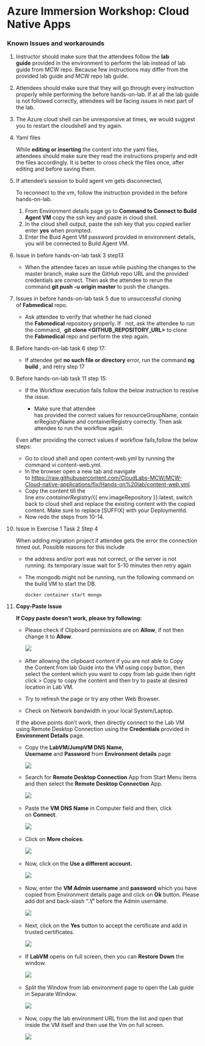 # Azure Immersion Workshop: Cloud Native Apps

### Known Issues and workarounds

1. Instructor should make sure that the attendees follow the **lab guide** provided in the environment to perform the lab instead of lab guide from MCW repo. Because few instructions may differ from the provided lab guide and MCW repo lab guide. 

1. Attendees should make sure that they will go through every instruction properly while performing the before hands-on-lab. If at all the lab guide is not followed correctly, attendees will be facing issues in next part of the lab. 

1. The Azure cloud shell can be unresponsive at times, we would suggest you to restart the cloudshell and try again.

1. Yaml files 

   While **editing or inserting** the content into the yaml files, attendees should make sure they read the instructions properly and edit the files accordingly. It is better to cross check the files once, after editing and before saving them. 

1. If attendee’s session to build agent vm gets disconnected,  

   To reconnect to the vm, follow the instruction provided in the before hands-on-lab. 

    1. From Environment details page go to **Command to Connect to Build Agent VM** copy the ssh key and paste in cloud shell. 
    2. In the cloud shell output, paste the ssh key that you copied earlier enter **yes** when prompted. 
    3. Enter the Buid Agent VM password provided in environment details, you will be connected to Build Agent VM. 

1. Issue in before hands-on-lab task 3 step13 

    - When the attendee faces an issue while pushing the changes to the master branch, make sure the GitHub repo URL and the provided credentials are correct. Then ask the attendee to rerun the command **git push -u origin master** to push the changes. 

1. Issues in before hands-on-lab task 5 due to unsuccessful cloning of **Fabmedical** repo. 

    - Ask attendee to verify that whether he had cloned the **Fabmedical** repository properly. If   not, ask the attendee to run the command,  **git clone <GITHUB\_REPOSITORY\_URL>** to clone the **Fabmedical** repo and perform the step again. 

1. Before hands-on-lab task 6 step 17: 

   - If attendee get **no such file or directory** error, run the command  **ng build** , and retry step 17 
   
1. Before hands-on-lab task 11 step 15:  

   - If the Workflow execution fails follow the below instruction to resolve the issue. 
   
        - Make sure that attendee has provided the correct values for resourceGroupName, containerRegistryName and containerRegistry correctly. Then ask attendee to run the workflow again. 
 
   Even after providing the correct values if workflow fails,follow the below steps: 
   
     - Go to cloud shell and open content-web.yml by running the command vi content-web.yml.   
     - In the browser open a new tab and navigate to <https://raw.githubusercontent.com/CloudLabs-MCW/MCW-Cloud-native-applications/fix/Hands-on%20lab/content-web.yml>.   
     - Copy the content till the line ${{ env.containerRegistry }}/${{ env.imageRepository }}:latest, switch back to cloud shell and replace the existing content with the copied content. Make sure to replace [SUFFIX] with your DeploymentId.   
     - Now redo the steps from 10-14.      
    
1. Issue in Exercise 1 Task 2 Step 4 

   When adding migration project if attendee gets the error the connection timed out. Possible reasons for this include 

     - the address and/or port was not correct, or the server is not running. its temporary issue wait for 5-10 minutes then retry again 
     - The mongodb might not be running, run the following command on the build VM to start the DB.
       
       ```docker container start mongo``` 


1. **Copy-Paste Issue**

    **If Copy paste doesn’t work, please try following:** 

      - Please check if Clipboard permissions are on **Allow**, if not then change it to **Allow**. 

        ![](https://github.com/CloudLabsAI-Azure/Know-Before-You-Go/blob/main/Labs/images/copypasteissue-1.png?raw=true) 

      - After allowing the clipboard content if you are not able to Copy the Content from lab Guide into the VM using copy button, then select the content which you want to copy from lab guide then right click > Copy to copy the content and then try to paste at desired location in Lab VM. 
      
      - Try to refresh the page or try any other Web Browser. 
      
      - Check on Network bandwidth in your local System/Laptop. 

     If the above points don’t work, then directly connect to the Lab VM using Remote Desktop Connection using the **Credentials** provided in **Environment Details** page.  

      - Copy the **LabVM/JumpVM DNS Name, Username** and **Password** from **Environment details** page 

        ![](https://github.com/CloudLabsAI-Azure/Know-Before-You-Go/blob/main/Labs/images/copypasteissue-2.png?raw=true) 

      - Search for **Remote Desktop Connection** App from Start Menu items and then select the **Remote Desktop Connection** App. 

        ![](https://github.com/CloudLabsAI-Azure/Know-Before-You-Go/blob/main/Labs/images/copypasteissue-3.png?raw=true) 

      - Paste the **VM** **DNS Name** in Computer field and then, click on **Connect**. 

        ![](https://github.com/CloudLabsAI-Azure/Know-Before-You-Go/blob/main/Labs/images/copypasteissue-4.png?raw=true) 

      - Click on **More choices**. 

        ![](https://github.com/CloudLabsAI-Azure/Know-Before-You-Go/blob/main/Labs/images/copypasteissue-5.png?raw=true) 

      - Now, click on the **Use a different account.** 

        ![](https://github.com/CloudLabsAI-Azure/Know-Before-You-Go/blob/main/Labs/images/copypasteissue-6.png?raw=true) 

      - Now, enter the **VM Admin username** and **password** which you have copied from Environment details page and click on **Ok** button. Please add dot and back-slash “**.\”** before the Admin username. 

         ![](https://github.com/CloudLabsAI-Azure/Know-Before-You-Go/blob/main/Labs/images/copypasteissue-7.png?raw=true) 

      - Next, click on the **Yes** button to accept the certificate and add in trusted certificates. 

        ![](https://github.com/CloudLabsAI-Azure/Know-Before-You-Go/blob/main/Labs/images/copypasteissue-8.png?raw=true) 

      - If **LabVM** opens on full screen, then you can **Restore Down** the window. 

        ![](https://github.com/CloudLabsAI-Azure/Know-Before-You-Go/blob/main/Labs/images/copypasteissue-9.png?raw=true) 

      - Split the Window from lab environment page to open the Lab guide in Separate Window. 

          ![](https://github.com/CloudLabsAI-Azure/Know-Before-You-Go/blob/main/Labs/images/copypasteissue-10.png?raw=true) 

      - Now, copy the lab environment URL from the list and open that inside the VM itself and then use the Vm on full screen. 

          ![](https://github.com/CloudLabsAI-Azure/Know-Before-You-Go/blob/main/Labs/images/copypasteissue-11.png?raw=true) 
